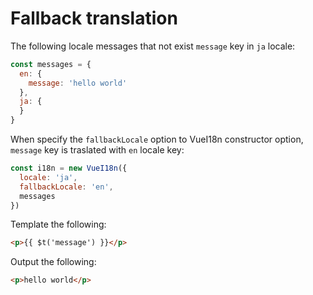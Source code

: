 # Fallback translation

The following locale messages that not exist `message` key in `ja` locale:

```javascript
const messages = {
  en: {
    message: 'hello world'
  },
  ja: {
  }
}
```

When specify the `fallbackLocale` option to VueI18n constructor option, `message` key is traslated with `en` locale key:

```javascript
const i18n = new VueI18n({
  locale: 'ja',
  fallbackLocale: 'en',
  messages
})
```

Template the following:

```html
<p>{{ $t('message') }}</p>
```

Output the following:

```html
<p>hello world</p>
```
